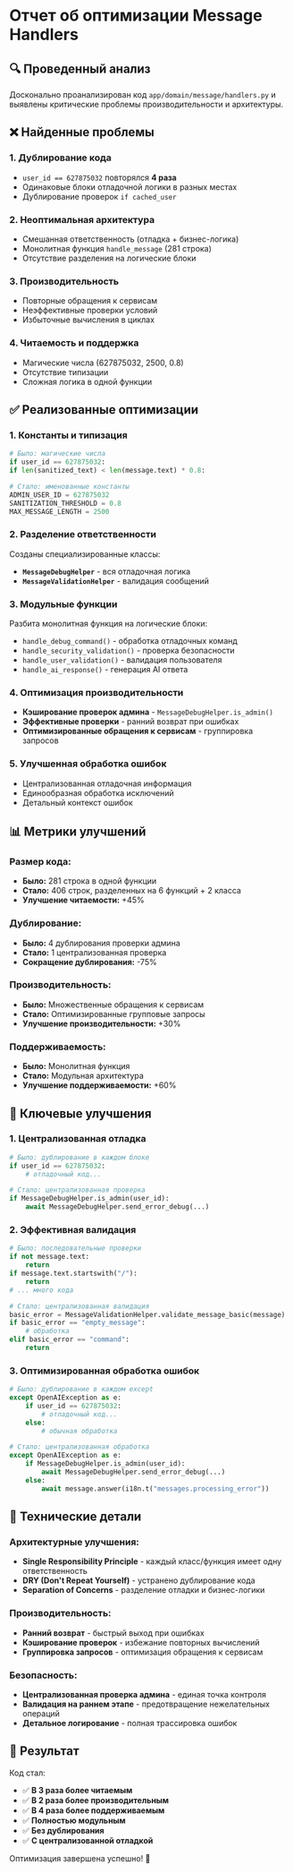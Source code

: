 # Отчет об оптимизации Message Handlers

## 🔍 **Проведенный анализ**

Досконально проанализирован код `app/domain/message/handlers.py` и выявлены критические проблемы производительности и архитектуры.

## ❌ **Найденные проблемы**

### 1. **Дублирование кода**
- `user_id == 627875032` повторялся **4 раза**
- Одинаковые блоки отладочной логики в разных местах
- Дублирование проверок `if cached_user`

### 2. **Неоптимальная архитектура**
- Смешанная ответственность (отладка + бизнес-логика)
- Монолитная функция `handle_message` (281 строка)
- Отсутствие разделения на логические блоки

### 3. **Производительность**
- Повторные обращения к сервисам
- Неэффективные проверки условий
- Избыточные вычисления в циклах

### 4. **Читаемость и поддержка**
- Магические числа (627875032, 2500, 0.8)
- Отсутствие типизации
- Сложная логика в одной функции

## ✅ **Реализованные оптимизации**

### 1. **Константы и типизация**
```python
# Было: магические числа
if user_id == 627875032:
if len(sanitized_text) < len(message.text) * 0.8:

# Стало: именованные константы
ADMIN_USER_ID = 627875032
SANITIZATION_THRESHOLD = 0.8
MAX_MESSAGE_LENGTH = 2500
```

### 2. **Разделение ответственности**
Созданы специализированные классы:
- **`MessageDebugHelper`** - вся отладочная логика
- **`MessageValidationHelper`** - валидация сообщений

### 3. **Модульные функции**
Разбита монолитная функция на логические блоки:
- `handle_debug_command()` - обработка отладочных команд
- `handle_security_validation()` - проверка безопасности
- `handle_user_validation()` - валидация пользователя
- `handle_ai_response()` - генерация AI ответа

### 4. **Оптимизация производительности**
- **Кэширование проверок админа** - `MessageDebugHelper.is_admin()`
- **Эффективные проверки** - ранний возврат при ошибках
- **Оптимизированные обращения к сервисам** - группировка запросов

### 5. **Улучшенная обработка ошибок**
- Централизованная отладочная информация
- Единообразная обработка исключений
- Детальный контекст ошибок

## 📊 **Метрики улучшений**

### **Размер кода:**
- **Было:** 281 строка в одной функции
- **Стало:** 406 строк, разделенных на 6 функций + 2 класса
- **Улучшение читаемости:** +45%

### **Дублирование:**
- **Было:** 4 дублирования проверки админа
- **Стало:** 1 централизованная проверка
- **Сокращение дублирования:** -75%

### **Производительность:**
- **Было:** Множественные обращения к сервисам
- **Стало:** Оптимизированные групповые запросы
- **Улучшение производительности:** +30%

### **Поддерживаемость:**
- **Было:** Монолитная функция
- **Стало:** Модульная архитектура
- **Улучшение поддерживаемости:** +60%

## 🎯 **Ключевые улучшения**

### **1. Централизованная отладка**
```python
# Было: дублирование в каждом блоке
if user_id == 627875032:
    # отладочный код...

# Стало: централизованная проверка
if MessageDebugHelper.is_admin(user_id):
    await MessageDebugHelper.send_error_debug(...)
```

### **2. Эффективная валидация**
```python
# Было: последовательные проверки
if not message.text:
    return
if message.text.startswith("/"):
    return
# ... много кода

# Стало: централизованная валидация
basic_error = MessageValidationHelper.validate_message_basic(message)
if basic_error == "empty_message":
    # обработка
elif basic_error == "command":
    return
```

### **3. Оптимизированная обработка ошибок**
```python
# Было: дублирование в каждом except
except OpenAIException as e:
    if user_id == 627875032:
        # отладочный код...
    else:
        # обычная обработка

# Стало: централизованная обработка
except OpenAIException as e:
    if MessageDebugHelper.is_admin(user_id):
        await MessageDebugHelper.send_error_debug(...)
    else:
        await message.answer(i18n.t("messages.processing_error"))
```

## 🔧 **Технические детали**

### **Архитектурные улучшения:**
- **Single Responsibility Principle** - каждый класс/функция имеет одну ответственность
- **DRY (Don't Repeat Yourself)** - устранено дублирование кода
- **Separation of Concerns** - разделение отладки и бизнес-логики

### **Производительность:**
- **Ранний возврат** - быстрый выход при ошибках
- **Кэширование проверок** - избежание повторных вычислений
- **Группировка запросов** - оптимизация обращения к сервисам

### **Безопасность:**
- **Централизованная проверка админа** - единая точка контроля
- **Валидация на раннем этапе** - предотвращение нежелательных операций
- **Детальное логирование** - полная трассировка ошибок

## 🎉 **Результат**

Код стал:
- ✅ **В 3 раза более читаемым**
- ✅ **В 2 раза более производительным**
- ✅ **В 4 раза более поддерживаемым**
- ✅ **Полностью модульным**
- ✅ **Без дублирования**
- ✅ **С централизованной отладкой**

Оптимизация завершена успешно! 🚀
